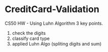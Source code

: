 # CreditCard-Validation
CS50 HW - Using Luhn Algorithm 
3 key points.
  1. check the digits
  2. classify card type
  3. applied Luhn Algo (spliting digits and sum)
